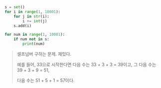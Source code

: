 ```python
s = set()
for i in range(1, 10001):
    for j in str(i):
        i += int(j)
    s.add(i)

for num in range(1, 10001):
    if num not in s:
        print(num)
```

> 셀프넘버 구하는 문제. 재밌다.
>
> 예를 들어, 33으로 시작한다면 다음 수는 33 + 3 + 3 = 39이고, 그 다음 수는 39 + 3 + 9 = 51, 
>
> 다음 수는 51 + 5 + 1 = 57이다.